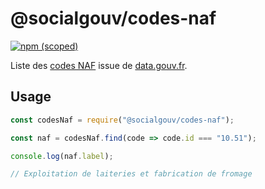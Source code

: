 # @socialgouv/codes-naf

[![npm (scoped)](https://img.shields.io/npm/v/@socialgouv/codes-naf)](https://www.npmjs.com/package/@socialgouv/codes-naf)

Liste des [codes NAF](https://fr.wikipedia.org/wiki/Nomenclature_d%27activit%C3%A9s_fran%C3%A7aise) issue de [data.gouv.fr](https://www.data.gouv.fr/fr/datasets/nomenclature-dactivites-francaise-naf/#resource-community-c5eec925-3adc-411c-b4f9-6c33e6a87482).

## Usage

```js
const codesNaf = require("@socialgouv/codes-naf");

const naf = codesNaf.find(code => code.id === "10.51");

console.log(naf.label);

// Exploitation de laiteries et fabrication de fromage
```
